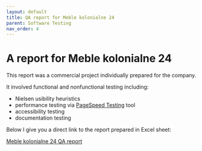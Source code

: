 ```yaml
---
layout: default
title: QA report for Meble kolonialne 24
parent: Software Testing
nav_order: 4
---
```


A report for Meble kolonialne 24
==================

This report was a commercial project individually prepared for the company.

It involved functional and nonfunctional testing including:
* Nielsen usibility heuristics
* performance testing via [PageSpeed Testing](https://pagespeed.web.dev/?utm_source=psi&utm_medium=redirect) tool
* accessibility testing
* documentation testing

Below I give you a direct link to the report prepared in Excel sheet: 

[Meble kolonialne 24 QA report](../images/report.xlsx)